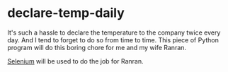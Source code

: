 # declare-temp-daily

It's such a hassle to declare the temperature to the company twice every day. And I tend to forget to do so from time to time. This piece of Python program will do this boring chore for me and my wife Ranran.

[Selenium](https://selenium-python.readthedocs.io) will be used to do the job for Ranran.


